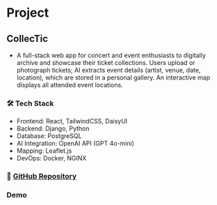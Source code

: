 # Project
## CollecTic
- A full-stack web app for concert and event enthusiasts to digitally archive and showcase their ticket collections. Users upload or photograph tickets; AI extracts event details (artist, venue, date, location), which are stored in a personal gallery. An interactive map displays all attended event locations.
  
### 🛠 Tech Stack
- Frontend: React, TailwindCSS, DaisyUI
- Backend: Django, Python
- Database: PostgreSQL
- AI Integration: OpenAI API (GPT 4o-mini)
- Mapping: Leaflet.js
- DevOps: Docker, NGINX

### 🔗 [GitHub Repository](https://github.com/tognmar/collecticproject)

### Demo


